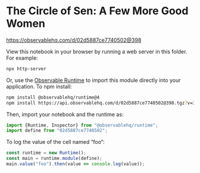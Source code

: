 # The Circle of Sen: A Few More Good Women

https://observablehq.com/d/02d5887ce7740502@398

View this notebook in your browser by running a web server in this folder. For
example:

~~~sh
npx http-server
~~~

Or, use the [Observable Runtime](https://github.com/observablehq/runtime) to
import this module directly into your application. To npm install:

~~~sh
npm install @observablehq/runtime@4
npm install https://api.observablehq.com/d/02d5887ce7740502@398.tgz?v=3
~~~

Then, import your notebook and the runtime as:

~~~js
import {Runtime, Inspector} from "@observablehq/runtime";
import define from "02d5887ce7740502";
~~~

To log the value of the cell named “foo”:

~~~js
const runtime = new Runtime();
const main = runtime.module(define);
main.value("foo").then(value => console.log(value));
~~~
